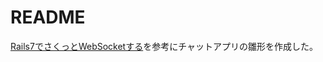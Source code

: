 # README

[Rails7でさくっとWebSocketする](https://zenn.dev/seita1996/articles/rails7-actioncable#controller%E3%81%A8view%E3%82%92%E6%A7%8B%E7%AF%89%E3%81%99%E3%82%8B)を参考にチャットアプリの雛形を作成した。